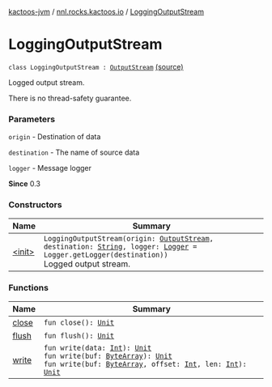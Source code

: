 [kactoos-jvm](../../index.md) / [nnl.rocks.kactoos.io](../index.md) / [LoggingOutputStream](./index.md)

# LoggingOutputStream

`class LoggingOutputStream : `[`OutputStream`](http://docs.oracle.com/javase/8/docs/api/java/io/OutputStream.html) [(source)](https://github.com/neonailol/kactoos/blob/master/kactoos-jvm/src/main/kotlin/nnl/rocks/kactoos/io/LoggingOutputStream.kt#L21)

Logged output stream.

There is no thread-safety guarantee.

### Parameters

`origin` - Destination of data

`destination` - The name of source data

`logger` - Message logger

**Since**
0.3

### Constructors

| Name | Summary |
|---|---|
| [&lt;init&gt;](-init-.md) | `LoggingOutputStream(origin: `[`OutputStream`](http://docs.oracle.com/javase/8/docs/api/java/io/OutputStream.html)`, destination: `[`String`](https://kotlinlang.org/api/latest/jvm/stdlib/kotlin/-string/index.html)`, logger: `[`Logger`](http://docs.oracle.com/javase/8/docs/api/java/util/logging/Logger.html)` = Logger.getLogger(destination))`<br>Logged output stream. |

### Functions

| Name | Summary |
|---|---|
| [close](close.md) | `fun close(): `[`Unit`](https://kotlinlang.org/api/latest/jvm/stdlib/kotlin/-unit/index.html) |
| [flush](flush.md) | `fun flush(): `[`Unit`](https://kotlinlang.org/api/latest/jvm/stdlib/kotlin/-unit/index.html) |
| [write](write.md) | `fun write(data: `[`Int`](https://kotlinlang.org/api/latest/jvm/stdlib/kotlin/-int/index.html)`): `[`Unit`](https://kotlinlang.org/api/latest/jvm/stdlib/kotlin/-unit/index.html)<br>`fun write(buf: `[`ByteArray`](https://kotlinlang.org/api/latest/jvm/stdlib/kotlin/-byte-array/index.html)`): `[`Unit`](https://kotlinlang.org/api/latest/jvm/stdlib/kotlin/-unit/index.html)<br>`fun write(buf: `[`ByteArray`](https://kotlinlang.org/api/latest/jvm/stdlib/kotlin/-byte-array/index.html)`, offset: `[`Int`](https://kotlinlang.org/api/latest/jvm/stdlib/kotlin/-int/index.html)`, len: `[`Int`](https://kotlinlang.org/api/latest/jvm/stdlib/kotlin/-int/index.html)`): `[`Unit`](https://kotlinlang.org/api/latest/jvm/stdlib/kotlin/-unit/index.html) |
